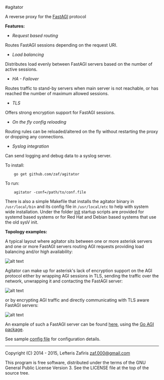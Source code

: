 #agitator

A reverse proxy for the [FastAGI](https://wiki.asterisk.org/wiki/display/AST/AGI+Commands) protocol

**Features:**

- *Request based routing*

 Routes FastAGI sessions depending on the request URI.

- *Load balancing*

 Distributes load evenly between FastAGI servers based on the number of active sessions.

- *HA - Failover*

 Routes traffic to stand-by servers when main server is not reachable, or has reached the number of maximum allowed sessions.

- *TLS*

 Offers strong encryption support for FastAGI sessions.

- *On the fly config reloading*

 Routing rules can be reloaded/altered on the fly without restarting the proxy or dropping any connections.

- *Syslog integration*

 Can send logging and debug data to a syslog server.


To install:
```
	go get github.com/zaf/agitator
```
To run:
```
	agitator -conf=/path/to/conf.file
```

There is also a simple Makefile that installs the agitator binary in `/usr/local/bin` and its config file in
`/usr/local/etc` to help with system wide installation. Under the folder [init](https://github.com/zaf/agitator/tree/master/init)
startup scripts are provided for systemd based systems or for Red Hat and Debian based systems that use the old sysV init.

**Topology examples:**

A typical layout where agitator sits between one or more asterisk servers and one or more
FastAGI servers routing AGI requests providing load balancing and/or high availability:

![alt text](https://raw.githubusercontent.com/zaf/agitator/master/doc/example-1.png)

Agitator can make up for asterisk's lack of encryption support on the AGI protocol
either by wrapping AGI sessions in TLS, sending the traffic over the network,
unwrapping it and contacting the FastAGI server:

![alt text](https://raw.githubusercontent.com/zaf/agitator/master/doc/example-3.png)

or by encrypting AGI traffic and directly communicating with TLS aware FastAGI servers:

![alt text](https://raw.githubusercontent.com/zaf/agitator/master/doc/example-2.png)

An example of such a FastAGI server can be found [here](https://github.com/zaf/agi/blob/master/examples/fastagi-tls.go),
using the [Go AGI package](https://github.com/zaf/agi).

See sample [config file](https://github.com/zaf/agitator/blob/master/sample.conf) for configuration details.

---

Copyright (C) 2014 - 2015, Lefteris Zafiris <zaf.000@gmail.com>

This program is free software, distributed under the terms of
the GNU General Public License Version 3. See the LICENSE file
at the top of the source tree.
